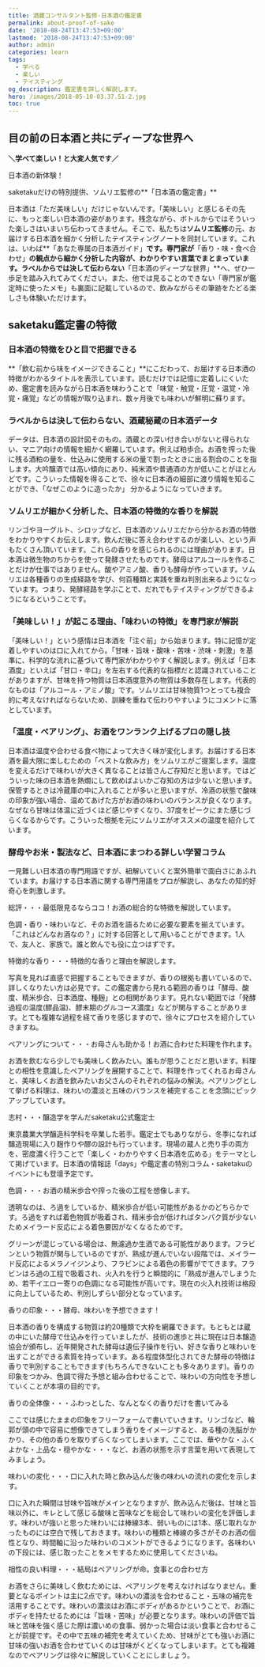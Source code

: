```yaml
---
title: 酒蔵コンサルタント監修-日本酒の鑑定書
permalink: about-proof-of-sake
date: '2018-08-24T13:47:53+09:00'
lastmod: '2018-08-24T13:47:53+09:00'
author: admin
categories: learn
tags:
  - 学べる
  - 楽しい
  - テイスティング
og_description: 鑑定書を詳しく解説します。
hero: /images/2018-05-10-03.37.51-2.jpg
toc: true
---
```

## 目の前の日本酒と共にディープな世界へ

**＼学べて楽しい！と大変人気です／**

日本酒の新体験！

saketakuだけの特別提供、ソムリエ監修の**「日本酒の鑑定書」**


日本酒は「ただ美味しい」だけじゃないんです。「美味しい」と感じるその先に、もっと楽しい日本酒の姿があります。残念ながら、ボトルからではそういった楽しさはいまいち伝わってきません。そこで、私たちは**ソムリエ監修**の元、お届けする日本酒を細かく分析したテイスティングノートを同封しています。これは、いわば**「あなた専属の日本酒ガイド」**です。専門家が**「香り・味・食べ合わせ」**の観点から細かく分析した内容が、わかりやすい言葉でまとまっています。ラベルからでは決して伝わらない**「日本酒のディープな世界」**へ、ぜひ一歩足を踏み入れてみてください。また、他では見ることのできない「専門家が鑑定時に使ったメモ」も裏面に記載しているので、飲みながらその筆跡をたどる楽しさも体験いただけます。

## saketaku鑑定書の特徴

### 日本酒の特徴をひと目で把握できる

**「飲む前から味をイメージできること」**にこだわって、お届けする日本酒の特徴がわかるタイトルを表示しています。読むだけでは記憶に定着しにくいため、鑑定書を読みながら日本酒を味わうことで「味覚・触覚・圧覚・温覚・冷覚・痛覚」などの情報が取り込まれ、数ヶ月後でも味わいが鮮明に蘇ります。

### ラベルからは決して伝わらない、酒蔵秘蔵の日本酒データ

データは、日本酒の設計図そのもの。酒蔵との深い付き合いがないと得られない、マニア向けの情報を細かく網羅しています。例えば粕歩合。お酒を搾った後に残る酒粕の量を、仕込みに使用する米の量で割ったときに出る割合のことを指します。大吟醸酒では高い傾向にあり、純米酒や普通酒の方が低いことがほとんどです。こういった情報を得ることで、徐々に日本酒の細部に渡り情報を知ることができ、「なぜこのように造ったか」 分かるようになっていきます。

### ソムリエが細かく分析した、日本酒の特徴的な香りを解説

リンゴやヨーグルト、シロップなど、日本酒のソムリエだから分かるお酒の特徴をわかりやすくお伝えします。飲んだ後に答え合わせするのが楽しい、という声もたくさん頂いています。これらの香りを感じられるのには理由があります。日本酒は微生物のちからを使って発酵させたものです。酵母はアルコールを作ることだけが仕事ではありません。酸やアミノ酸、香りも酵母が作っています。ソムリエは各種香りの生成経路を学び、何百種類と実践を重ね判別出来るようになっています。つまり、発酵経路を学ぶことで、だれでもテイスティングができるようになるということです。

### 「美味しい！」が起こる理由、「味わいの特徴」を専門家が解説

「美味しい！」という感情は日本酒を「注ぐ前」から始まります。特に記憶が定着しやすいのは口に入れてから。「甘味・旨味・酸味・苦味・渋味・刺激」を基準に、科学的な流れに基づいて専門家がわかりやすく解説します。例えば「日本酒度」といえば「甘口・辛口」を左右する代表的な指標だと認識されていることがありますが、甘味を持つ物質は日本酒度意外の物質は多数存在します。代表的なものは「アルコール・アミノ酸」です。ソムリエは甘味物質1つとっても複合的に考えなければならないため、訓練を重ねて伝わりやすいようにコメントに落としています。

### 「温度・ペアリング」、お酒をワンランク上げるプロの隠し技

日本酒は温度や合わせる食べ物によって大きく味が変化します。お届けする日本酒を最大限に楽しむための「ベストな飲み方」をソムリエがご提案します。温度を変えるだけで味わいが大きく異なることは皆さんご存知だと思います。ではどういった味の日本酒を熱燗にして飲めばよいかご存知の方は少ないと思います。保管するときは冷蔵庫の中に入れることが多いと思いますが、冷酒の状態で酸味の印象が強い場合、温めてあげた方がお酒の味わいのバランスが良くなります。なぜなら甘味は体温に近づくほど感じやすくなり、37度をピークにまた感じづらくなるからです。こういった根拠を元にソムリエがオススメの温度を紹介しています。

### 酵母やお米・製法など、日本酒にまつわる詳しい学習コラム

一見難しい日本酒の専門用語ですが、紐解いていくと案外簡単で面白さにあふれています。お届けする日本酒に関する専門用語をプロが解説し、あなたの知的好奇心を刺激します。




総評・・・最低限見るならココ！お酒の総合的な特徴を解説しています。

色調・香り・味わいなど、そのお酒を語るために必要な要素を揃えています。「これはどんなお酒なの？」に対する回答として用いることができます。1人で、友人と、家族で。誰と飲んでも役に立つはずです。


特徴的な香り・・・特徴的な香りと理由を解説します。

写真を見れば直感で把握することもできますが、香りの根拠も書いているので、詳しくなりたい方は必見です。この鑑定書から見れる範囲の香りは「酵母、酸度、精米歩合、日本酒度、種麹」との相関があります。見れない範囲では「発酵過程の温度(醪品温)、醪末期のグルコース濃度」などが関与することがあります。とても複雑な過程を経て香りを感じますので、徐々にプロセスを紹介していきますね。


ペアリングについて・・・お母さんも助かる！お酒に合わせた料理を作れます。

お酒を飲むなら少しでも美味しく飲みたい。誰もが思うことだと思います。料理との相性を意識したペアリングを展開することで、料理を作ってくれるお母さんと、美味しくお酒を飲みたいお父さんのそれぞれの悩みの解決。ペアリングとして挙げる料理は、味わいの濃淡と五味のバランスを補完することを念頭にピックアップしています。


志村・・・醸造学を学んだsaketaku公式鑑定士

東京農業大学醸造科学科を卒業した若手。鑑定士でもありながら、冬季になれば醸造現場に入り麹作りや醪の設計も行っています。現場の蔵人と売り手の両方を、密度濃く行うことで「楽しく・わかりやすく日本酒を広める」をテーマとして掲げています。日本酒の情報誌「days」や鑑定書の特別コラム・saketakuのイベントにも登壇予定です。


色調・・・お酒の精米歩合や搾った後の工程を想像します。

透明なのは、ろ過をしているか、精米歩合が低い可能性があるかのどちらかです。ろ過をすれば着色物質が吸着され、精米歩合が低ければタンパク質が少ないためメイラード反応による着色要因がなくなるためです。

グリーンが混じっている場合は、無濾過か生酒である可能性があります。フラビンという物質が関与しているのですが、熟成が進んでいない段階では、メイラード反応によるメラノイジンより、フラビンによる着色の影響がでてきます。フラビンはろ過の工程で吸着され、火入れを行うと瞬間的に「熟成が進んでしまうため、若干イエロー寄りの色調になる可能性が高いです。現在の火入れ技術は格段に向上しているため、判別しずらい部分となっています。



香りの印象・・・酵母、味わいを予想できます！

日本酒の香りを構成する物質は約20種類で大枠を網羅できます。もともとは蔵の中にいた酵母で仕込みを行っていましたが、技術の進歩と共に現在は日本醸造協会が頒布し、近年開発された酵母は遺伝子操作を行い、好きな香りと味わいを出すことができる素質を持っています。ある程度体型化されてきた酵母の特徴は香りで判別することもできます(もちろんできないことも多々あります)。香りの印象をつかみ、色調で得た予想と組み合わせることで、味わいの方向性を予想していくことが本項の目的です。

香りの全体像・・・ふわっとした、なんとなくの香りだけを書いてみる

ここでは感じたままの印象をフリーフォームで書いていきます。リンゴなど、輪郭が頭の中で容易に想像できてしまう香りをイメージすると、ある種の洗脳がかかり、その他の香りを取りずらくなってしまいます。ここでは、華やかな・ふくよかな・上品な・穏やかな・・・など、お酒の状態を示す言葉を用いて表現してみましょう。


味わいの変化・・・口に入れた時と飲み込んだ後の味わいの流れの変化を示します。

口に入れた瞬間は甘味や旨味がメインとなりますが、飲み込んだ後は、甘味と旨味以外に、キレとして感じる酸味と苦味などを総合して味わいの変化を評価します。味わいが強いと思った味わいには棒線3本、弱いものには1本、感じ取れなかったものには空白で残しておきます。味わいの種類と棒線の多さがそのお酒の個性となり、時間軸に沿った味わいのコメントができるようになります。各味わいの下段には、感じ取ったことをメモするために使用してくださいね。



相性の良い料理・・・結局はペアリングが命。食事との合わせ方

お酒をさらに美味しく飲むためには、ペアリングを考えなければなりません。重要となるポイントは主に2点です。味わいの濃淡を合わせること・五味の補完を活用することです。味わいの濃淡はお酒にボディがあるかということで、お酒にボディを持たせるためには「旨味・苦味」が必要となります。味わいの評価で旨味と苦味を強く感じた際は濃いめの食事、弱かった場合は淡い食事と合わせることが前提です。その中で五味の補完を考えていくため、甘味がとても強いお酒に甘味の強いお酒を合わせていくのは甘味がくどくなってしまいます。とても複雑なのでペアリングは徐々に解説していくことにしましょう。
